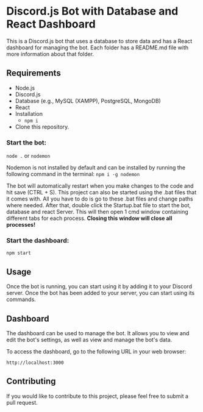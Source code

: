 # Discord.js Bot with Database and React Dashboard
This is a Discord.js bot that uses a database to store data and has a React dashboard for managing the bot. Each folder has a README.md file with more information about that folder.

## Requirements
- Node.js
- Discord.js
- Database (e.g., MySQL (XAMPP), PostgreSQL, MongoDB)
- React
- Installation 
    - ```npm i```
- Clone this repository.

### Start the bot:
`node .` or `nodemon`

Nodemon is not installed by default and can be installed by running the following command in the terminal:
`npm i -g nodemon`

The bot will automatically restart when you make changes to the code and hit save (CTRL + S).
This project can also be started using the .bat files that it comes with. All you have to do is go to these .bat files and change paths where needed. After that, double click the Startup.bat file to start the bot, database and react Server. This will then open 1 cmd window containing different tabs for each process. **Closing this window will close all processes!**

### Start the dashboard:
`npm start`

## Usage
Once the bot is running, you can start using it by adding it to your Discord server. Once the bot has been added to your server, you can start using its commands.

## Dashboard
The dashboard can be used to manage the bot. It allows you to view and edit the bot's settings, as well as view and manage the bot's data.

To access the dashboard, go to the following URL in your web browser:

`http://localhost:3000 `

## Contributing
If you would like to contribute to this project, please feel free to submit a pull request.
